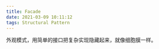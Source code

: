 ```yaml
---
title: Facade
date: 2021-03-09 10:11:12
tags: Structural Pattern
---
```

外观模式，用简单的接口把复杂实现隐藏起来，就像细胞膜一样。